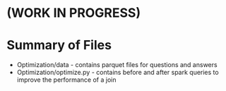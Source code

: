 # (WORK IN PROGRESS)

# Summary of Files
* Optimization/data - contains parquet files for questions and answers
* Optimization/optimize.py - contains before and after spark queries to improve the performance of a join